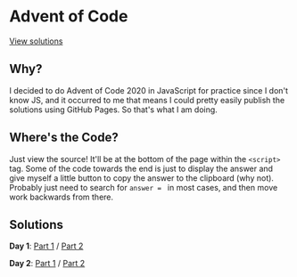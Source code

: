 # Advent of Code

[View solutions](https://jacknight.github.io/AoC)

## Why?
I decided to do Advent of Code 2020 in JavaScript for practice since I don't know JS, and it occurred to me that means I could pretty easily publish the solutions using GitHub Pages. So that's what I am doing.

## Where's the Code?
Just view the source! It'll be at the bottom of the page within the `<script>` tag. Some of the code towards the end is just to display the answer and give myself a little button to copy the answer to the clipboard (why not). Probably just need to search for `answer = ` in most cases, and then move work backwards from there.

## Solutions
**Day 1**:
[Part 1](https://jacknight.github.io/AoC/2020/Day%201/Day%201%20-%20Part%201.html) /
[Part 2](https://jacknight.github.io/AoC/2020/Day%201/Day%201%20-%20Part%202.html)

**Day 2**:
[Part 1](https://jacknight.github.io/AoC/2020/Day%202/Day%202%20-%20Part%201.html) /
[Part 2](https://jacknight.github.io/AoC/2020/Day%202/Day%202%20-%20Part%202.html)
